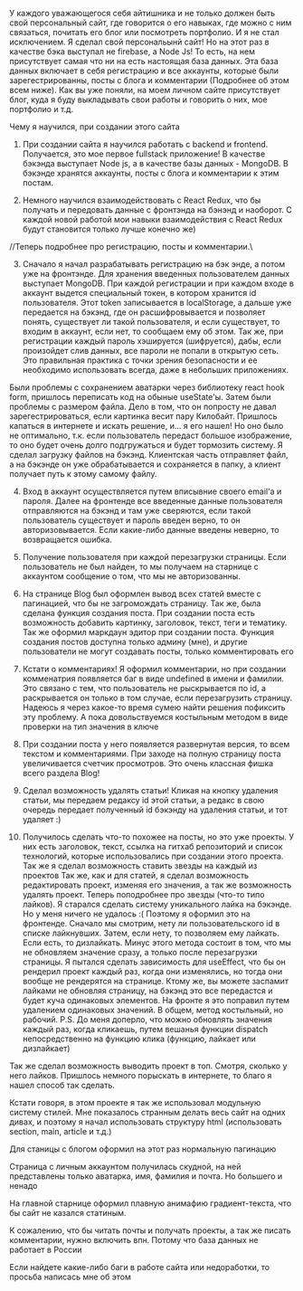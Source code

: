 У каждого уважающегося себя айтишника и не только должен быть свой персональный сайт, где говорится о его навыках, где можно с ним связаться, почитать его блог или посмотреть портфолио. И я не стал исключением. Я сделал свой персональынй сайт! Но на этот раз в качестве бэка выступал не firebase, а Node Js! То есть, на нем присутствует самая что ни на есть настоящая база данных. Эта база данных включает в себя регистрацию и все аккаунты, которые были зарегестрированны, посты с блога и комментарии (Подробнее об этом всем ниже). Как вы уже поняли, на моем личном сайте присутствует блог, куда я буду выкладывать свои работы и говорить о них, мое портфолио и т.д.

Чему я научился, при создании этого сайта

1. При создании сайта я научился работать с backend и frontend. Получается, это мое первое fullstack приложение! В качестве бэкэнда выступает Node js, а в качестве базы данных - MongoDB.
   В бэкэнде хранятся аккаунты, посты с блога и комментарии к этим постам.

2. Немного научился взаимодействовать с React Redux, что бы получать и передовать данные с фронтэнда на бэнэнд и наоборот. С каждой новой работой мои навыки взаимодействия с React Redux будут становится только лучше конечно же)

//Теперь подробнее про регистрацию, посты и комментарии.\\

3. Сначало я начал разрабатывать регистрацию на бэк энде, а потом уже на фронтэнде. Для хранения введенных пользователем данных выступает MongoDB. При каждой регистрации и при каждом входе в аккаунт выдется специальный токен, в котором хранится id пользователя. Этот token записывается в localStorage, а дальше уже передается на бэкэнд, где он расшифровывается и позволяет понять, существует ли такой пользователя, и если существует, то входим в аккаунт, если нет, то сообщаем ему об этом. Так же, при регистрации каждый пароль хэшируется (шифруется), дабы, если произойдет слив данных, все пароли не попали в открытую сеть. Это правильная практика с точки зрения безопасности и ее необходимо использовать всегда, даже в небольших приложениях.

Были проблемы с сохранением аватарки через библиотеку react hook form, пришлось переписать код на обыные useState'ы. Затем были проблемы с размером файла. Дело в том, что он попросту не давал зарегестрироваться, если картинка весит пару Килобайт. Пришлось капаться в интернете и искать решение, и... я его нашел! Но оно было не оптимально, т.к. если пользователь передаст большое изображение, то оно будет очень долго подгружаться и будет тормозить систему. Я сделал загрузку файлов на бэкэнд. Клиентская часть отправляет файл, а на бэкэнде он уже обрабатывается и сохраняется в папку, а клиент получает путь к этому самому файлу.

4. Вход в аккаунт осуществляется путем вписывние своего email'а и пароля. Далее на фронтенде все введенные данные пользователя отправляются на бэкэнд и там уже сверяются, если такой пользователь существует и пароль введен верно, то он авторизовывается. Если какие-либо данные введены неверно, то возвращается ошибка.

5. Получение пользователя при каждой перезагрузки страницы. Если пользователь не был найден, то мы получаем на старнице с аккаунтом сообщение о том, что мы не авторизованны.

6. На странице Blog был оформлен вывод всех статей вместе с пагинацией, что бы не загромождать страницу. Так же, была сделана функция создания поста. При создании поста есть возможность добавить картинку, заголовок, текст, теги и тематику. Так же оформил маркдаун эдитор при создании поста. Функция создания постов доступна только админу (мне), и другие пользователи не могут создавать посты, только комментировать его

7. Кстати о комментариях! Я оформил комментарии, но при создании комменатрия появляется баг в виде undefined в имени и фамилии. Это связано с тем, что пользователь не рыскрывается по id, а раскрывается он только в том случае, если перезагрузить страницу. Надеюсь я через какое-то время сумею найти решения пофиксить эту проблему. А пока довольствуемся костыльным методом в виде проверки на тип значения в ключе

8. При создании поста у него появляется развернутая версия, то всем текстом и комментариями. При заходе на полную страницу поста увеличивается счетчик просмотров. Это очень классная фишка всего раздела Blog!

9. Сделал возможность удалять статьи! Кликая на кнопку удаления статьи, мы передаем редаксу id этой статьи, а редакс в свою очередь передает полученный id бэкэнду на удаления статьи, и тот удаляет :)

10. Получилось сделать что-то похожее на посты, но это уже проекты. У них есть заголовок, текст, ссылка на гитхаб репозиторий и список технологий, которые использовались при создании этого проекта. Так же я сделал возможность ставить звезды на каждый из проектов Так же, как и для статей, я сделал возможность редактировать проект, изменяя его значения, а так же возможность удалять проект. Теперь поподробнее про звезды (что-то типо лайков). Я старался сделать систему уникального лайка на бэкэнде. Но у меня ничего не удалось :( Поэтому я оформил это на фронтенде. Сначало мы смотрим, нету ли пользовательского id в списке лайкнувших. Затем, если нету, то позволяем ему лайкать. Если есть, то дизлайкать. Минус этого метода состоит в том, что мы не обновляем значение сразу, а только после перезагрузки страницы. Я пытался сделать зависимость для useEffect, что бы он рендерил проект каждый раз, когда они изменялись, но тогда они вообще не рендерятся на странице. Ктому же, вы можете заспамит лайками не обновляя страницу, на бэкэнд это все передастся и будет куча одинаковых элементов. На фронте я это поправил путем удалением одинаковых значений. В общем, метод костыльный, но рабочий.
    P.S. До меня доперло, что можно обновлять значения каждый раз, когда кликаешь, путем вешанья функции dispatch непосредственно на функцию клика (функцию, лайкает или дизлайкает)

Так же сделал возможность выводить проект в топ. Смотря, сколько у него лайков. Пришлось немного порыскать в интернете, то благо я нашел способ так сделать.

Кстати говоря, в этом проекте я так же использовал модульную систему стилей.
Мне показалось странным делать весь сайт на одних дивах, и поэтому я начал использовать структуру html (использовать section, main, article и т.д.)

Для станицы с блогом оформил на этот раз нормальную пагинацию

Страница с личным аккаунтом получилась скудной, на ней представлены только аватарка, имя, фамилия и почта. Но большего и ненадо

На главной старнице оформил плавную анимафию градиент-текста, что бы сайт не казался статиным.

К сожалению, что бы читать почты и получать проекты, а так же писать комментарии, нужно включить впн. Потому что база данных не работает в России

Если найдете какие-либо баги в работе сайта или недоработки, то просьба написась мне об этом
